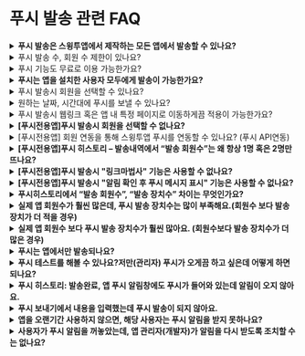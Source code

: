 # 푸시 발송 관련 FAQ

<details>

<summary><strong>푸시 발송은 스윙투앱에서 제작하는 모든 앱에서 발송할 수 있나요?</strong></summary>

﻿스윙투앱 프로토타입 중 "웹뷰 전용"으로 제작한 웹뷰앱은 푸시 기능 이용이 불가하구요.

웹뷰앱 외 모든 앱 - 일반 프로토타입 앱, 푸시전용앱은 푸시 발이 가능합니다.

</details>

<details>

<summary>푸시 발송 수, 회원 수 제한이 있나요?</summary>

푸시는 발송 횟수, 회원 수 제한 없이 모두 무제한으로 이용 가능합니다.

</details>

<details>

<summary>푸시 기능도 무료로 이용 가능한가요?</summary>

﻿네, 푸시 기능도 비용 없이 무료로 모두 이용 가능합니다.

무료버전앱에서도 발송이 가능하오니, 앱제작 하면서 푸시 기능을 이용해보시기 바랍니다.

</details>

<details>

<summary><strong>푸시는 앱을 설치한 사용자 모두에게 발송이 가능한가요?</strong></summary>

네 푸시는 앱을 설치한 사용자에게 모두 발송됩니다.

일반 프로토타입으로 제작한 앱에서는 – 회원가입을 하지 않은 손님 등급에게도 앱이 설치만 되어 있다면 모두 발송됩니다.

푸시앱은 전체발송만 가능하기 때문에 전체 앱 설치한 사용자에게 모두 발송됩니다.

</details>

<details>

<summary>푸시 발송시 회원을 선택할 수 있나요?</summary>

﻿일반 프로토타입 앱은 회원을 선택하여 발송할 수 있습니다.

원하는 사용자, 그룹을 선택하여 푸시를 보낼 수 있습니다.

단, 푸시 전용앱은 회원 선택이 불가하며, 전체 회원 발송만 가능합니다.

</details>

<details>

<summary>원하는 날짜, 시간대에 푸시를 보낼 수 있나요?</summary>

﻿네 가능합니다.

푸시 예약설정으로 이용가능하구요.

발송 날짜, 발송 요일, 발송 시간, 반복주기 등을 설정할 수 있습니다.

</details>

<details>

<summary>푸시 발송시 웹링크 혹은 앱 내 특정 페이지로 이동하게끔 적용이 가능한가요?</summary>

﻿네 가능합니다.

푸시 보내기 메뉴에서 \[링크 마법사] 버튼을 선택하여 어떤 페이지 혹은 메뉴로 이동할지 선택할 수 있습니다.

\*푸시전용앱은 링크 마법사 사용이 불가합니다.

해당 앱은 링크 등록란에 웹링크 주소(URL)을 직접 입력하여 적용할 수 있습니다.

﻿

</details>

<details>

<summary><strong>[푸시전용앱]푸시 발송시 회원을 선택할 수 없나요?</strong></summary>

푸시앱에서 푸시 발송 시 회원을 선택할 수 없고 전체발송만 가능합니다.

푸시전용앱은 웹사이트(홈페이지)링크를 그대로 앱에 적용해서 만든앱이기 때문에 앱에서 가입하는 회원이 없어요.​

따라서 앱에서는 회원을 인식할 수 없기 때문에 회원을 선택할 수 없고, 전체발송만 가능합니다.

그리고 모두 ‘손님’으로 표시됩니다.

</details>

<details>

<summary>[푸시전용앱] 회원 연동을 통해 스윙투앱 푸시를 연동할 수 있나요? (푸시 API연동)</summary>

﻿네 가능합니다.

유료앱 이용자에 한해 제공이 가능하며, 요청주시면 푸시 API 연동 가이드를 보내드립니다.

직접 셋팅하여 이용하실 수 있구요. 회원 연동이 되면 앱운영-회원조회에서 가입된 회원이 연동됩니다.

또한 푸시 발송도 원하는 회원만 선택하여 발송할 수 있습니다.

직접 셋팅이 불가하면 저희쪽으로 작업 대행 요청 주셔도 됩니다. 작업 대행시 개발비가 발생됩니다.

해당 기능이 필요하실 경우 메일로 문의주세요. 안내 도와드리겠습니다.

\*메일주소:help@swing2app.co.kr

\*무료앱에는 제공이 불가하며, 유료앱 이용자분들에게만 제공됩니다.

﻿

</details>

<details>

<summary><strong>[푸시전용앱]푸시 히스토리 – 발송내역에서 “발송 회원수”는 왜 항상 1명 혹은 2명만 뜨나요?</strong></summary>

푸시전용앱은 웹사이트(홈페이지)링크를 그대로 앱에 적용해서 만든앱이기 때문에 앱에서 가입하는 회원이 없어요.​

따라서 앱에서는 회원을 인식할 수 없기 때문에 회원조회에서도 손님만 확인되며, 앱 회원수 자체가 없습니다.

푸시 발송 내역 역시 인식되는 회원수 자체가 없기 때문에 발송 회원수가  1명으로 자동 셋팅됩니다.&#x20;

2명으로 보이는 경우, 테스트 기기 등록을 하셨을 경우 추가되어 2명으로 보여지게 됩니다.

따라서 푸시앱 이용자분들은 발송 회원수가 의미가 없습니다.&#x20;

</details>

<details>

<summary><strong>[푸시전용앱]푸시 발송시 "링크마법사" 기능은 사용할 수 없나요?</strong></summary>

네 푸시앱은 웹사이트로 구성된 앱이며, 앱에 연동되는 메뉴가 없기 때문에 링크마법사는 이용할 수 없구요.

\[링크등록] 입력란에 웹링크주소 (URL)만 넣어서 발송이 가능합니다.

해당 기능은 일반 프로토타입으로 제작된 앱에서만 이용 가능합니다.&#x20;

</details>

<details>

<summary><strong>[푸시전용앱]푸시 발송시 "알림 확인 후 푸시 메시지 표시" 기능은 사용할 수 없나요?</strong></summary>

해당 기능 역시 일반 프로토타입으로 제작된 앱에서만 이용이 가능하구요.

푸시전용앱으로 제작된 앱에서는 이용이 불가합니다.

</details>

<details>

<summary><strong>푸시히스토리에서 “발송 회원수”,  “발송 장치수” 차이는 무엇인가요?</strong></summary>

\-발송 회원수 : 푸시가 발송된 회원수 **\*회원가입을 한 회원수이며 손님은 집계되지 않습니다.**

\*푸시앱은 회원이 없으므로 집계가 되지 않습니다 1 혹은 2로 기재됨

\-발송 장치수:  핸드폰 기기로 실제 발송된 수 **\*푸시가 실제 몇명의 이용자에게 발송되었는지를 확인할 수 있습니다.**

따라서 발송 장치수로 실제 푸시가 몇명에게 발송되었는지 확인할 수 있어요.

</details>

<details>

<summary><strong>실제 앱 회원수가 훨씬 많은데, 푸시 발송 장치수는 많이 부족해요.(회원수 보다 발송 장치가 더 적을 경우)</strong></summary>

이 경우는 앱 사용자들이 **푸시 알림을 받지 않도록 설정했기 때문이에요.**

푸시 알림을 받지 않도록 설정할 경우에는 실제로 핸드폰으로 발송된 푸시가 회원수 보다 더 적게 집계가 되요.

앱을 설치했지만, **푸시 알림을 off**로 꺼놓은 경우 실제로 발송된 집계수는 적을 수 밖에 없습니다.

그리고 앱을 삭제한 경우도 있을 수 있고, 앱을 오랜 시간 사용하지 않아 푸시가 발송되지 않는 경우도 있습니다.&#x20;

</details>

<details>

<summary><strong>실제 앱 회원수 보다 푸시 발송 장치수가 훨씬 많아요. (회원수보다 발송 장치수가 더 많은 경우)</strong></summary>

이 경우는 앱에 가입한 회원보다 **회원가입을 하지 않은 손님이 더 많기 때문이에요.**

즉, 스윙투앱에서는 회원가입을 하지 않은 손님은 회원수로 집계가 되지 않고, 손님은 무조건 1명으로 통합 집계가 되요.

실제 앱을 이용하는 사람이 1,000명 / 회원가입한 사람은 500명이라면 501명로 발송 회원수가 집계가 되는 것이죠. (손님은 무조건 회원수 1로 집계)

따라서 회원수보다 핸드폰으로 발송된 푸시가 더 많은 경우 회원가입된 사용자보다 앱을 이용하는 손님이 더 많아서 그렇구요.

**특히, 푸시버전으로 앱을 제작한 분들은 발송회원수는 1명 혹은 2명으로 표시가 되구요.**

**발송장치수는 실제 핸드폰에 발송된 푸시집계로 확인할 수 있습니다.**

</details>

<details>

<summary><strong>푸시는 앱에서만 발송되나요?</strong></summary>

네, 푸시는 핸드폰에 앱이 설치되어야 발송이 됩니다. \*가상머신, 앱 미리보기 상태에서는 발송 되지 않습니다.

따라서 만든 앱을 핸드폰에 설치하거나 다운 받은 뒤, 푸시 발송을 진행해주시구요.

앱은 종료한 상태에서 푸시를 보내주세요.  (안드로이드폰에서 확인 가능, 아이폰은 앱스토어에 출시한 경우만 확인 가능)

</details>

<details>

<summary><strong>푸시 테스트를 해볼 수 있나요?저만(관리자) 푸시가 오게끔 하고 싶은데 어떻게 하면 되나요?</strong></summary>

**1.일반 프로토타입 앱  푸시 테스트 방법**

앱에서 회원가입을 먼저 해주세요.

가입한 회원의 등급은 관리자로 변경하셔도 되고, 변경하지 않아도 됩니다. (푸시 발송시에는 관계없음)

푸시발송하기 – 기본설정에서 수신대상자를 선택해주세요.&#x20;

테스트하고자 하는 아이디를 선택해서 추가하면 선택된 특정 회원에게만 푸시를 발송할 수 있습니다.&#x20;

이 기능을 조금 더 업그레이드 하여 나중에는 특정 그룹을 선택하여 푸시를 보낼 수도 있습니다.

&#x20;

**2.푸시전용앱 푸시 테스트 방법**

푸시전용앱은 테스트 기기 등록 관리에서 테스트 발송이 가능합니다.&#x20;

아래 매뉴얼을 참고해주세요.&#x20;

[\[푸시 장치 관리 – 테스트 푸시 발송 확인하기\]](../webapp/manual/pushtest.md)



</details>

<details>

<summary><strong>푸시 히스토리: 발송완료, 앱 푸시 알림창에도 푸시가 들어와 있는데 알림이 오지 않아요.</strong></summary>

푸시는 앱이 종료된 상태에서 보내셔야 알림으로 확인이 가능하구요.

만약 앱이 실행된 상태에서 푸시를 보내면 팝업창 형태로 표시가 됩니다.

그리고 핸드폰에 실제 앱이 설치 되었는지도 확인해주세요. (미리보기, 가상머신X)

따라서 **정상적인 루트로 푸시 알림을 받고기 위해서는 앱을 종료한 상태에서 보내주시기 바랍니다.**

</details>

<details>

<summary><strong>푸시 보내기에서 내용을 입력했는데 푸시 발송이 되지 않아요.</strong></summary>

제목 및 메시지란에 이모티콘을 사용하지 않았는지 확인해주세요.

핸드폰에서 사용하는 모바일 이모티콘을 넣을 경우 메시지 인식이 되지 않으며 푸시 발송이 되지 않아요.

pc에서 사용되는 기호(특수문자)만 입력이 가능합니다.  따라서 이모티콘 사용에 주의해주세요.

</details>

<details>

<summary><strong>앱을 오랜기간 사용하지 않으면, 해당 사용자는 푸시 알림을 받지 못하나요?</strong></summary>

네 오랜 시간 앱을 사용하지 않으면, 앱 활성화 상태가→ 미활성화 상태로 변경되어 푸시 알림이 발송되지 않을 수 있습니다.

기준 시간은 플랫폼, 기기마다 앱 미사용 기준일은 다 다릅니다.

최소 7일 이상 사용하지 않을 경우부터 \~ 한달까지 기간은 다 다양하구요.

앱을 다시 실행만 하면 이후 푸시 알림은 정상적으로 발송됩니다.

</details>

<details>

<summary><strong>사용자가 푸시 알림을 꺼놓았는데, 앱 관리자(개발자)가  알림을 다시 받도록 조치할 수는 없나요?</strong></summary>

네 해당 부분은 개발자가 강제할 수 있는 부분이 아닙니다.

기능 여부를 사용할지 미사용할지는 어디까지나 앱 이용자의 선택이기 때문에 무조건 사용하도록 개발자가 강제할 수는 없습니다.

</details>
